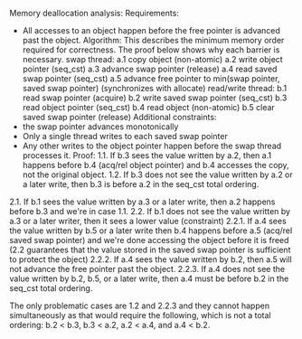 Memory deallocation analysis:
Requirements:
- All accesses to an object happen before the free pointer is advanced past the object.
Algorithm:
This describes the minimum memory order required for correctness.  The proof below shows why each barrier is necessary.
swap thread:
a.1 copy object (non-atomic)
a.2 write object pointer (seq_cst)
a.3 advance swap pointer (release)
a.4 read saved swap pointer (seq_cst)
a.5 advance free pointer to min(swap pointer, saved swap pointer) (synchronizes with allocate)
read/write thread:
b.1 read swap pointer (acquire)
b.2 write saved swap pointer (seq_cst)
b.3 read object pointer (seq_cst)
b.4 read object (non-atomic)
b.5 clear saved swap pointer (release)
Additional constraints:
- the swap pointer advances monotonically
- Only a single thread writes to each saved swap pointer
- Any other writes to the object pointer happen before the swap thread processes it.
Proof:
1.1. If b.3 sees the value written by a.2, then a.1 happens before b.4 (acq/rel object pointer) and b.4 accesses the copy, not the original object.
1.2. If b.3 does not see the value written by a.2 or a later write, then b.3 is before a.2 in the seq_cst total ordering.

2.1. If b.1 sees the value written by a.3 or a later write, then a.2 happens before b.3 and we're in case 1.1.
2.2. If b.1 does not see the value written by a.3 or a later writer, then it sees a lower value (constraint)
2.2.1. If a.4 sees the value written by b.5 or a later write then b.4 happens before a.5 (acq/rel saved swap pointer) and we're done accessing the object before it is freed (2.2 guarantees that the value stored in the saved swap pointer is sufficient to protect the object)
2.2.2. If a.4 sees the value written by b.2, then a.5 will not advance the free pointer past the object.
2.2.3. If a.4 does not see the value written by b.2, b.5, or a later write, then a.4 must be before b.2 in the seq_cst total ordering.

The only problematic cases are 1.2 and 2.2.3 and they cannot happen simultaneously as that would require the following, which is not a total ordering: b.2 < b.3, b.3 < a.2, a.2 < a.4, and a.4 < b.2.
